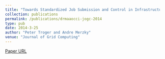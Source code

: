 ```yaml
---
title: "Towards Standardized Job Submission and Control in Infrastructure Clouds"
collection: publications
permalink: /publications/drmaaocci-jogc-2014
type: pub
date: 2014-3-25
author: "Peter Troger and Andre Merzky"
venue: "Journal of Grid Computing"
---
```

[Paper URL](http://link.springer.com/article/10.1007%2Fs10723-013-9275-2)
